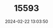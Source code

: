 ---
title: "15593"
category: "Nephelomys devius"
draft: false
date: 2024-02-22 13:03:50
languages:
  English: ["Boquete Rice Rat"]
---